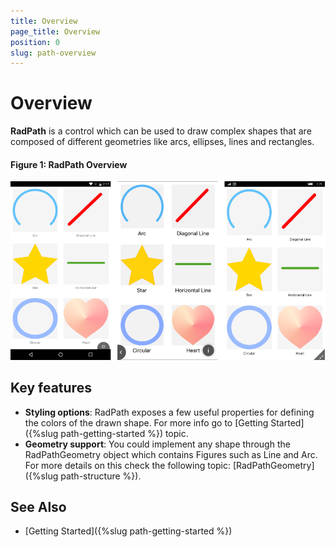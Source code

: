```yaml
---
title: Overview
page_title: Overview
position: 0
slug: path-overview
---
```


# Overview

**RadPath** is a control which can be used to draw complex shapes that are composed of different geometries like arcs, ellipses, lines and rectangles. 

#### Figure 1: RadPath Overview

![Path Overview](images/paths.png)

## Key features

* **Styling options**: RadPath exposes a few useful properties for defining the colors of the drawn shape.  For more info go to [Getting Started]({%slug path-getting-started %}) topic.
* **Geometry support**: You could implement any shape through the RadPathGeometry object which contains Figures such as Line and Arc. For more details on this check the following topic: [RadPathGeometry]({%slug path-structure %}).


## See Also

* [Getting Started]({%slug path-getting-started %})